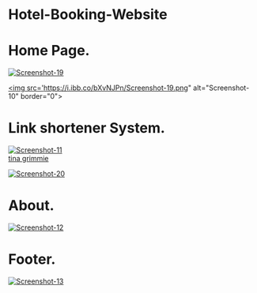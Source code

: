 # Hotel-Booking-Website


<h1>Home Page.</h1>

<a href="https://ibb.co/YhdfZ3G"><img src="https://i.ibb.co/bXvNJPn/Screenshot-19.png" alt="Screenshot-19" border="0"></a>

<a href="https://ibb.co/r2LvHMh"><img src='https://i.ibb.co/bXvNJPn/Screenshot-19.png" alt="Screenshot-10" border="0"></a>

<h1>Link shortener System.</h1>

<a href="https://ibb.co/VSsRLhf"><img src="https://i.ibb.co/Xsq1Wdc/Screenshot-11.png" alt="Screenshot-11" border="0"></a><br /><a target='_blank' href='https://nonprofitlight.com/ny/new-york/christina-grimmie-foundation-tribeca-business-management'>tina grimmie</a><br />
  
  <a href="https://ibb.co/N9Rn4RX"><img src="https://i.ibb.co/N9Rn4RX/Screenshot-20.png" alt="Screenshot-20" border="0"></a>

<h1>About.</h1>

<a href="https://ibb.co/dPM9TMk"><img src="https://i.ibb.co/Cb8dc8V/Screenshot-12.png" alt="Screenshot-12" border="0"></a>

<h1>Footer.</h1>

<a href="https://ibb.co/PMdQ4Vk"><img src="https://i.ibb.co/VxsmDk6/Screenshot-13.png" alt="Screenshot-13" border="0"></a><br /><a target='_blank' href='https://nonprofitlight.com/mo/kansas-city/greater-kansas-city-community-foundation'></a><br />
